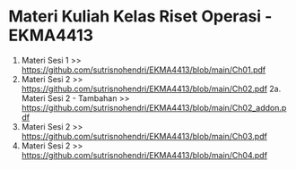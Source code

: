 # Materi Kuliah Kelas Riset Operasi - EKMA4413

1. Materi Sesi 1 >> https://github.com/sutrisnohendri/EKMA4413/blob/main/Ch01.pdf
2. Materi Sesi 2 >> https://github.com/sutrisnohendri/EKMA4413/blob/main/Ch02.pdf
2a. Materi Sesi 2 - Tambahan >> https://github.com/sutrisnohendri/EKMA4413/blob/main/Ch02_addon.pdf
3. Materi Sesi 2 >> https://github.com/sutrisnohendri/EKMA4413/blob/main/Ch03.pdf
4. Materi Sesi 2 >> https://github.com/sutrisnohendri/EKMA4413/blob/main/Ch04.pdf
